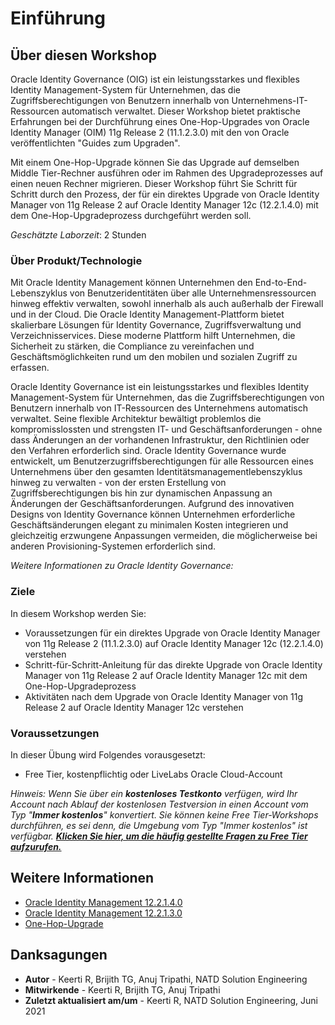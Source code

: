 # Einführung

## Über diesen Workshop

Oracle Identity Governance (OIG) ist ein leistungsstarkes und flexibles Identity Management-System für Unternehmen, das die Zugriffsberechtigungen von Benutzern innerhalb von Unternehmens-IT-Ressourcen automatisch verwaltet. Dieser Workshop bietet praktische Erfahrungen bei der Durchführung eines One-Hop-Upgrades von Oracle Identity Manager (OIM) 11g Release 2 (11.1.2.3.0) mit den von Oracle veröffentlichten "Guides zum Upgraden".

Mit einem One-Hop-Upgrade können Sie das Upgrade auf demselben Middle Tier-Rechner ausführen oder im Rahmen des Upgradeprozesses auf einen neuen Rechner migrieren. Dieser Workshop führt Sie Schritt für Schritt durch den Prozess, der für ein direktes Upgrade von Oracle Identity Manager von 11g Release 2 auf Oracle Identity Manager 12c (12.2.1.4.0) mit dem One-Hop-Upgradeprozess durchgeführt werden soll.

_Geschätzte Laborzeit_: 2 Stunden

### Über Produkt/Technologie

Mit Oracle Identity Management können Unternehmen den End-to-End-Lebenszyklus von Benutzeridentitäten über alle Unternehmensressourcen hinweg effektiv verwalten, sowohl innerhalb als auch außerhalb der Firewall und in der Cloud. Die Oracle Identity Management-Plattform bietet skalierbare Lösungen für Identity Governance, Zugriffsverwaltung und Verzeichnisservices. Diese moderne Plattform hilft Unternehmen, die Sicherheit zu stärken, die Compliance zu vereinfachen und Geschäftsmöglichkeiten rund um den mobilen und sozialen Zugriff zu erfassen.

Oracle Identity Governance ist ein leistungsstarkes und flexibles Identity Management-System für Unternehmen, das die Zugriffsberechtigungen von Benutzern innerhalb von IT-Ressourcen des Unternehmens automatisch verwaltet. Seine flexible Architektur bewältigt problemlos die kompromisslossten und strengsten IT- und Geschäftsanforderungen - ohne dass Änderungen an der vorhandenen Infrastruktur, den Richtlinien oder den Verfahren erforderlich sind. Oracle Identity Governance wurde entwickelt, um Benutzerzugriffsberechtigungen für alle Ressourcen eines Unternehmens über den gesamten Identitätsmanagementlebenszyklus hinweg zu verwalten - von der ersten Erstellung von Zugriffsberechtigungen bis hin zur dynamischen Anpassung an Änderungen der Geschäftsanforderungen. Aufgrund des innovativen Designs von Identity Governance können Unternehmen erforderliche Geschäftsänderungen elegant zu minimalen Kosten integrieren und gleichzeitig erzwungene Anpassungen vermeiden, die möglicherweise bei anderen Provisioning-Systemen erforderlich sind.

_Weitere Informationen zu Oracle Identity Governance:_

[](youtube:YdvKkstK4o8)

### Ziele

In diesem Workshop werden Sie:

*   Voraussetzungen für ein direktes Upgrade von Oracle Identity Manager von 11g Release 2 (11.1.2.3.0) auf Oracle Identity Manager 12c (12.2.1.4.0) verstehen
*   Schritt-für-Schritt-Anleitung für das direkte Upgrade von Oracle Identity Manager von 11g Release 2 auf Oracle Identity Manager 12c mit dem One-Hop-Upgradeprozess
*   Aktivitäten nach dem Upgrade von Oracle Identity Manager von 11g Release 2 auf Oracle Identity Manager 12c verstehen

### Voraussetzungen

In dieser Übung wird Folgendes vorausgesetzt:

*   Free Tier, kostenpflichtig oder LiveLabs Oracle Cloud-Account

_Hinweis: Wenn Sie über ein **kostenloses Testkonto** verfügen, wird Ihr Account nach Ablauf der kostenlosen Testversion in einen Account vom Typ "**Immer kostenlos**" konvertiert. Sie können keine Free Tier-Workshops durchführen, es sei denn, die Umgebung vom Typ "Immer kostenlos" ist verfügbar. **[Klicken Sie hier, um die häufig gestellte Fragen zu Free Tier aufzurufen.](https://www.oracle.com/cloud/free/faq.html)**_

## Weitere Informationen

*   [Oracle Identity Management 12.2.1.4.0](https://docs.oracle.com/en/middleware/idm/suite/12.2.1.4/index.html)
*   [Oracle Identity Management 12.2.1.3.0](https://docs.oracle.com/en/middleware/idm/suite/12.2.1.3/index.html)
*   [One-Hop-Upgrade](https://docs.oracle.com/en/middleware/fusion-middleware/12.2.1.4/iamup/one-hop-upgrade-oracle-identity-manager.html)

## Danksagungen

*   **Autor** - Keerti R, Brijith TG, Anuj Tripathi, NATD Solution Engineering
*   **Mitwirkende** - Keerti R, Brijith TG, Anuj Tripathi
*   **Zuletzt aktualisiert am/um** - Keerti R, NATD Solution Engineering, Juni 2021